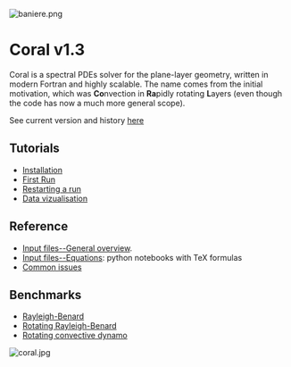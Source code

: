 ![baniere.png](http://www.normalesup.org/~benmiquel/misc/baniere.png)

# Coral v1.3


Coral is a spectral PDEs solver for the plane-layer geometry, written in modern Fortran and highly scalable. 
The name comes from the initial motivation, which was **Co**nvection in **Ra**pidly rotating **L**ayers (even though the code has now a much more general scope).

See current version and history [here](https://github.com/BenMql/coral/wiki/versions)


## Tutorials
+ [Installation](https://github.com/BenMql/coral/wiki/1_Installation)
+ [First Run](https://github.com/BenMql/coral/wiki/2_First_run)
+ [Restarting a run](https://github.com/BenMql/coral/wiki/3_Restarting_a_run)
+ [Data vizualisation](https://github.com/BenMql/coral/wiki/4_Data_visualisation)

## Reference
+ [Input files--General overview](https://github.com/BenMql/coral/wiki/5_Input_files). 
+ [Input files--Equations](https://github.com/BenMql/coral/tree/master/doc): python notebooks with TeX formulas
+ [Common issues](https://github.com/BenMql/coral/wiki/6_Common_issues)

## Benchmarks
+ [Rayleigh-Benard](https://github.com/BenMql/coral/wiki/benchmark01_rayleigh_benard)
+ [Rotating Rayleigh-Benard](https://github.com/BenMql/coral/wiki/benchmark02_RRBC_julien_JFM96)
+ [Rotating convective dynamo](https://github.com/BenMql/coral/wiki/benchmark03_rotating_convective_MHD)

![coral.jpg](http://www.normalesup.org/~benmiquel/misc/coral.jpg)
